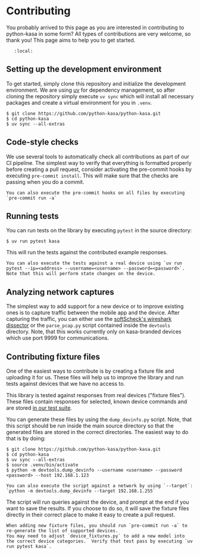 # Contributing

You probably arrived to this page as you are interested in contributing to python-kasa in some form?
All types of contributions are very welcome, so thank you!
This page aims to help you to get started.

```{contents} Contents
   :local:
```

## Setting up the development environment

To get started, simply clone this repository and initialize the development environment.
We are using [uv](https://github.com/astral-sh/uv) for dependency management, so after cloning the repository simply execute
`uv sync` which will install all necessary packages and create a virtual environment for you in `.venv`.

```
$ git clone https://github.com/python-kasa/python-kasa.git
$ cd python-kasa
$ uv sync --all-extras
```

## Code-style checks

We use several tools to automatically check all contributions as part of our CI pipeline.
The simplest way to verify that everything is formatted properly
before creating a pull request, consider activating the pre-commit hooks by executing `pre-commit install`.
This will make sure that the checks are passing when you do a commit.

```{note}
You can also execute the pre-commit hooks on all files by executing `pre-commit run -a`
```

## Running tests

You can run tests on the library by executing `pytest` in the source directory:

```
$ uv run pytest kasa
```

This will run the tests against the contributed example responses.

```{note}
You can also execute the tests against a real device using `uv run pytest --ip=<address> --username=<username> --password=<password>`.
Note that this will perform state changes on the device.
```

## Analyzing network captures

The simplest way to add support for a new device or to improve existing ones is to capture traffic between the mobile app and the device.
After capturing the traffic, you can either use the [softScheck's wireshark dissector](https://github.com/softScheck/tplink-smartplug#wireshark-dissector)
or the `parse_pcap.py` script contained inside the `devtools` directory.
Note, that this works currently only on kasa-branded devices which use port 9999 for communications.

## Contributing fixture files

One of the easiest ways to contribute is by creating a fixture file and uploading it for us.
These files will help us to improve the library and run tests against devices that we have no access to.

This library is tested against responses from real devices ("fixture files").
These files contain responses for selected, known device commands and are stored [in our test suite](https://github.com/python-kasa/python-kasa/tree/master/tests/fixtures).

You can generate these files by using the `dump_devinfo.py` script.
Note, that this script should be run inside the main source directory so that the generated files are stored in the correct directories.
The easiest way to do that is by doing:

```
$ git clone https://github.com/python-kasa/python-kasa.git
$ cd python-kasa
$ uv sync --all-extras
$ source .venv/bin/activate
$ python -m devtools.dump_devinfo --username <username> --password <password> --host 192.168.1.123
```

```{note}
You can also execute the script against a network by using `--target`: `python -m devtools.dump_devinfo --target 192.168.1.255`
```

The script will run queries against the device, and prompt at the end if you want to save the results.
If you choose to do so, it will save the fixture files directly in their correct place to make it easy to create a pull request.

```{note}
When adding new fixture files, you should run `pre-commit run -a` to re-generate the list of supported devices.
You may need to adjust `device_fixtures.py` to add a new model into the correct device categories.  Verify that test pass by executing `uv run pytest kasa`.
```
